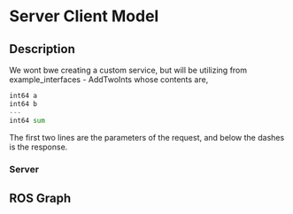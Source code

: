 # Server Client Model

## Description

We wont bwe creating a custom service, but will be utilizing from example_interfaces - AddTwoInts whose contents are,

```python
int64 a
int64 b
---
int64 sum
```
The first two lines are the parameters of the request, and below the dashes is the response.

### Server

## ROS Graph